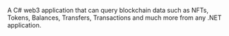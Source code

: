 A C# web3 application that can query blockchain data such as NFTs, Tokens, Balances, Transfers, Transactions and much more from any .NET application.

